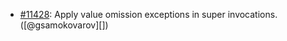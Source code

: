 * [#11428](https://github.com/rubocop/rubocop/pull/11428): Apply value omission exceptions in super invocations. ([@gsamokovarov][])
